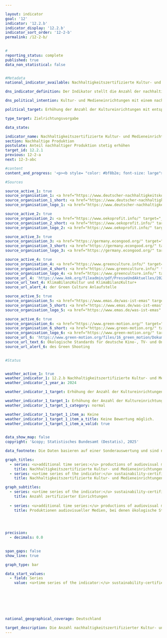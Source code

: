 ```yaml
---

layout: indicator        
goal: '12'        
indicator: '12.2.b'        
indicator_display: '12.2.b'        
indicator_sort_order: '12-2-b'        
permalink: /12-2-b/        
        

#
reporting_status: complete        
published: true        
data_non_statistical: false        


#Metadata        
national_indicator_available: Nachhaltigkeitszertifizierte Kultur- und Medieneinrichtungen        

dns_indicator_definition: Der Indikator stellt die Anzahl der nachhaltigkeitszertifizierten Kultur- und Medieneinrichtungen dar.        

dns_political_intention: Kultur- und Medieneinrichtungen mit einem nachweisbaren Beitrag zur Nachhaltigkeit haben einen erfolgreichen internen Transformationsprozess durchgeführt und tragen darüber hinaus angesichts ihrer besonderen kommunikativen Funktion mit ihren Narrativen auch zur gesellschaftlichen Sensibilisierung in verschiedenen soziokulturellen Milieus bei.        

political_target: Erhöhung der Anzahl der Kultureinrichtungen mit entsprechenden Zertifikaten bis 2030        

type_target: Zielrichtungsvorgabe        

data_state:         

indicator_name: Nachhaltigkeitszertifizierte Kultur- und Medieneinrichtungen        
section: Nachhaltige Produktion        
postulate: Anteil nachhaltiger Produktion stetig erhöhen        
target_id: 12.2.1        
previous: 12-2-a        
next: 12-3-abc        

#content         
content_and_progress: '<p><b style= "color: #bf8b2e; font-size: large">12.2.b Nachhaltigkeitszertifizierte Kultur- und Medieneinrichtungen</b><br><br>Der Indikator erfasst die Anzahl der Kultur- und Medieneinrichtungen, die eine Nachhaltigkeitszertifizierung erhalten haben. Da nicht das gesamte Spektrum aller Kultur- und Medieneinrichtungen erfasst werden kann, beschränkt sich der Indikator auf öffentlich geförderte Einrichtungen in den Bereichen Theater, Konzerthäuser und Orchester, Bibliotheken, Archive, Museen und Kunsthallen, Besucherzentren, Musikclubs, Festivals, Veranstaltungshäuser und öffentlich zugängliche Kulturerbestätten. Kulturelle Bildungseinrichtungen wie Musikschulen werden nicht berücksichtigt.<br><br>Angesichts der Heterogenität der Kultur- und Medienlandschaft konzentriert sich der Indikator auf Zertifikate und Managementsysteme, die verschiedene Aspekte der Nachhaltigkeit abdecken. Hierzu zählen unter anderem der Deutsche Nachhaltigkeitskodex (DNK), Ökoprofit, Gemeinwohl-Ökonomie, KlimaBilanzKultur (KBK) und KlimaBilanzKultur+&nbsp;(KBK+), Eco Management and Audit Scheme (EMAS) sowie die Anwendung folgender Managementsysteme: ISO 14001&nbsp;(internationale Umweltmanagementsystemnorm), ISO 20121-24&nbsp;(Nachhaltigkeitsmanagementsysteme für Veranstaltungen), ISO 50001&nbsp;(internationale Energiemanagementnorm) und ISO 50005&nbsp;(Leitlinien für eine stufenweise Einführung von Energiemanagementsystemen). Kultur- und Medieneinrichtungen, die mindestens eines dieser Zertifikate oder Managementsysteme erfüllen, werden zusammengefasst.<br><br>Aufgrund der Vielzahl an Zertifikaten und Managementsystemen kann es zu Überschneidungen mit anderen Indikatoren der Deutschen Nachhaltigkeitsstrategie (DNS) kommen, wie beispielsweise Indikator <a href="https://dns-indikatoren.de/8-6">8.6</a>) <i>Freiwillige Nachhaltigkeitsberichterstattung von Unternehmen nach dem Deutschen Nachhaltigkeitskodex (DNK)</i> und Indikator <a href="https://dns-indikatoren.de/12-2-a">12.2.a</a>) <i>Anzahl von EMAS-zertifizierten Unternehmen</i>. Die ungewichtete Summierung über sowohl größenmäßig als auch hinsichtlich ihrer Ausrichtung sehr heterogene Kultur- und Medieneinrichtungen, die sich teils unterschiedlich ausgerichteten Zertifikaten und Managementsystemen verpflichtet haben, schränkt die Aussagekraft des Indikators hinsichtlich der sozialen und ökologischen Ausrichtung der Kulturproduktion ein. Der Indikator ermöglicht höchstens eine zukünftige Einschätzung, ob sich das Engagement von Kultur- und Medieneinrichtungen in Bezug auf Nachhaltigkeitsthemen im Allgemeinen erhöht.<br><br>Zudem gibt die Berufung auf ein Zertifikat oder Managementsystem nur indirekt Aufschluss über den tatsächlichen Umfang der ökologischen und sozialen Auswirkung des Kulturbetriebs. Die berücksichtigten Zertifikate und Managementsysteme beziehen sich größtenteils nicht explizit auf den kulturellen Bereich, sondern behandeln allgemeine Aspekte des nachhaltigen Wirtschaftens und Produzierens. Der Indikator berücksichtigt nicht den Schutz von Kultur oder einen nachhaltigen Umgang mit kulturellen Inhalten, sondern beleuchtet die Nachhaltigkeitsaspekte der kulturellen Einrichtungen. Eine besondere kommunikative Funktion der Kultur, die zur gesellschaftlichen Sensibilisierung in verschiedenen soziokulturellen Milieus beitragen soll, wird durch den Indikator nur indirekt berücksichtigt, da die genannten Zertifizierungen nicht die inhaltlichen Aussagen der Kulturprodukte, sondern deren Produktion und Bereitstellung fokussieren. Auch kann nicht zwangsläufig darauf geschlossen werden, dass die Zielgruppen kultureller Einrichtungen durch eine nachhaltige Ausrichtung derselben tatsächlich in ihren Handlungen beeinflusst werden. Vielmehr könnte ein nachhaltiges Kulturangebot vermehrt ein Milieu ansprechen, das ohnehin bereits für die jeweiligen Themen sensibilisiert ist.<br><br>Im Jahr 2024&nbsp;wurden 77&nbsp;Kultur- und Medieneinrichtungen mit mindestens einem Nachhaltigkeitszertifikat erfasst. Die genaue Grundgesamtheit der öffentlich geförderten Kultur- und Medieneinrichtungen in Deutschland ist nicht bekannt, jedoch existieren allein fast 9&nbsp;000&nbsp;Bibliotheken, über 6&nbsp;000&nbsp;Museen und mehr als 600&nbsp;Spielstätten öffentlicher Theater. Dies verdeutlicht, dass die absolute Anzahl der nachhaltigkeitszertifizierten Kultur- und Medieneinrichtungen in relativer Betrachtung im Promillebereich liegt, was auf ein erhebliches Steigerungspotenzial in diesem Bereich hinweist.<br><br>Aus verschiedenen Gründen sind audiovisuelle Produkte nicht im Indikator enthalten. Für die Produktion von deutschen Kino-, TV- und Online-/Video on Demand-Produktionen existieren ökologische Standards, die Aspekte wie Energieeinsatz, Transport, Unterbringung und Verpflegung sowie den Einsatz und die Nutzung von Material betreffen. Seit dem 1. März 2023&nbsp;ist die Einhaltung dieser Standards verpflichtend, um eine Förderung aus Bundesmitteln zu erhalten. In den ersten sechs Monaten nach Einführung der verpflichtenden Einhaltung wurde diese für insgesamt 82&nbsp;audiovisuelle Produktionen nachgewiesen. Im Zeitraum vom 1. September 2023&nbsp;bis zum 30. August 2024&nbsp;folgten weitere 234&nbsp;Produktionen.<br><br>Die Datenerhebung begann erst im Jahr 2024. Daher ist es zum jetzigen Zeitpunkt noch nicht möglich, den Indikator in Bezug auf das politisch festgelegte Ziel, die Anzahl nachhaltigkeitszertifizierter Kultur- und Medieneinrichtungen zu steigern, zu bewerten.</p>'                

#Sources        

source_active_1: true
source_organisation_1: <a href="https://www.deutscher-nachhaltigkeitskodex.de/" target="_blank" onclick="return confirm_alert('des DNK', 'De')">Deutscher Nachhaltigkeitskodex</a>
source_organisation_1_short: <a href="https://www.deutscher-nachhaltigkeitskodex.de/" target="_blank" onclick="return confirm_alert('des DNK', 'De')">Deutscher Nachhaltigkeitskodex</a>
source_organisation_logo_1: <a href="https://www.deutscher-nachhaltigkeitskodex.de/" target="_blank" onclick="return confirm_alert('des DNK', 'De')"><img src="https://dnsTestEnvironment.github.io/dns-indicators/public/OrgImgDe/dnk.png" alt="Deutscher Nachhaltigkeitskodex" title=" Klicken Sie hier um zur Homepage der Organisation Deutscher Nachhaltigkeitskodex zu gelangen." style="height:60px; width:148px; border:transparent"/></a>

source_active_2: true
source_organisation_2: <a href="https://www.oekoprofit.info/" target="_blank" onclick="return confirm_alert('von Ökoprofit', 'De')">Ökoprofit</a>
source_organisation_2_short: <a href="https://www.oekoprofit.info/" target="_blank" onclick="return confirm_alert('von Ökoprofit', 'De')">Ökoprofit</a>
source_organisation_logo_2: <a href="https://www.oekoprofit.info/" target="_blank" onclick="return confirm_alert('von Ökoprofit', 'De')"><img src="https://dnsTestEnvironment.github.io/dns-indicators/public/OrgImgDe/oeko.png" alt="Ökoprofit" title=" Klicken Sie hier um zur Homepage der Organisation Ökoprofit zu gelangen." style="height:60px; width:148px; border:transparent"/></a>

source_active_3: true
source_organisation_3: <a href="https://germany.econgood.org/" target="_blank" onclick="return confirm_alert('der Gemeinwohl-Ökonomie', 'De')">Gemeinwohl-Ökonomie</a>
source_organisation_3_short: <a href="https://germany.econgood.org/" target="_blank" onclick="return confirm_alert('der Gemeinwohl-Ökonomie', 'De')">Gemeinwohl-Ökonomie</a>
source_organisation_logo_3: <a href="https://germany.econgood.org/" target="_blank" onclick="return confirm_alert('der Gemeinwohl-Ökonomie', 'De')"><img src="https://dnsTestEnvironment.github.io/dns-indicators/public/OrgImgDe/gwoe.png" alt="Gemeinwohl-Ökonomie" title=" Klicken Sie hier um zur Homepage der Organisation Gemeinwohl-Ökonomie zu gelangen." style="height:60px; width:148px; border:transparent"/></a>

source_active_4: true
source_organisation_4: <a href="https://www.greenculture.info/" target="_blank" onclick="return confirm_alert('der Green Culture Anlaufstelle', 'De')">Green Culture Anlaufstelle</a>
source_organisation_4_short: <a href="https://www.greenculture.info/" target="_blank" onclick="return confirm_alert('der Green Culture Anlaufstelle', 'De')">Green Culture Anlaufstelle</a>
source_organisation_logo_4: <a href="https://www.greenculture.info/" target="_blank" onclick="return confirm_alert('der Green Culture Anlaufstelle', 'De')"><img src="https://dnsTestEnvironment.github.io/dns-indicators/public/OrgImgDe/gc.png" alt="Green Culture Anlaufstelle" title=" Klicken Sie hier um zur Homepage der Organisation Green Culture Anlaufstelle zu gelangen." style="height:60px; width:148px; border:transparent"/></a>
source_url_4: 'https://www.kmk.org/fileadmin/pdf/PresseUndAktuelles/2023/Anleitung_zum_CO2-Kulturrechner.pdf'
source_url_text_4: KlimaBilanzKultur und KlimaBilanzKultur+
source_url_alert_4: der Green Culture Anlaufstelle

source_active_5: true
source_organisation_5: <a href="https://www.emas.de/was-ist-emas" target="_blank" onclick="return confirm_alert('des EMAS', 'De')">Umweltmanagementsystem</a>
source_organisation_5_short: <a href="https://www.emas.de/was-ist-emas" target="_blank" onclick="return confirm_alert('des EMAS', 'De')">Umweltmanagementsystem</a>
source_organisation_logo_5: <a href="https://www.emas.de/was-ist-emas" target="_blank" onclick="return confirm_alert('des EMAS', 'De')"><img src="https://dnsTestEnvironment.github.io/dns-indicators/public/OrgImgDe/emas.png" alt="Umweltmanagementsystem" title=" Klicken Sie hier um zur Homepage der Organisation Umweltmanagementsystem zu gelangen." style="height:60px; width:148px; border:transparent"/></a>

source_active_6: true
source_organisation_6: <a href="https://www.green-motion.org/" target="_blank" onclick="return confirm_alert('des Green Shooting', 'De')">Green Shooting</a>
source_organisation_6_short: <a href="https://www.green-motion.org/" target="_blank" onclick="return confirm_alert('des Green Shooting', 'De')">Green Shooting</a>
source_organisation_logo_6: <a href="https://www.green-motion.org/" target="_blank" onclick="return confirm_alert('des Green Shooting', 'De')"><img src="https://dnsTestEnvironment.github.io/dns-indicators/public/OrgImgDe/gs.png" alt="Green Shooting" title=" Klicken Sie hier um zur Homepage der Organisation Green Shooting zu gelangen." style="height:60px; width:148px; border:transparent"/></a>
source_url_6: 'https://www.green-motion.org/files/16_green_motion/Dokumente/20241209_OEkologische_Standards_UEbergangsfassung_Januar_2025.pdf'
source_url_text_6: Ökologische Standards für deutsche Kino-, TV- und Online-/Vod-Produktionen
source_url_alert_6: des Green Shooting
        

#Status        


weather_active_1: true
weather_indicator_1: 12.2.b Nachhaltigkeitszertifizierte Kultur- und Medieneinrichtungen
weather_indicator_1_year_a: 2024

weather_indicator_1_target: Erhöhung der Anzahl der Kultureinrichtungen mit entsprechenden Zertifikaten bis 2030

weather_indicator_1_target_1: Erhöhung der Anzahl der Kultureinrichtungen mit entsprechenden Zertifikaten bis 2030
weather_indicator_1_target_1_category: normal

weather_indicator_1_target_1_item_a: Keine
weather_indicator_1_target_1_item_a_title: Keine Bewertung möglich.
weather_indicator_1_target_1_item_a_valid: true        
        

data_show_map: false        
copyright: '&copy; Statistisches Bundesamt (Destatis), 2025'        

data_footnote: Die Daten basieren auf einer Sonderauswertung und sind nicht öffentlich zugänglich.        

graph_titles: 
  - series: <u>additional time series:</u> productions of audiovisual media that meet ecological standards
    title: Nachhaltigkeitszertifizierte Kultur- und Medieneinrichtungen
  - series: <u>time series of the indicator:</u> sustainability-certified cultural and media institutions
    title: Nachhaltigkeitszertifizierte Kultur- und Medieneinrichtungen        

graph_subtitles: 
  - series: <u>time series of the indicator:</u> sustainability-certified cultural and media institutions
    title: Anzahl zertifizierter Einrichtungen
    
  - series: <u>additional time series:</u> productions of audiovisual media that meet ecological standards
    title: Produktionen audiovisueller Medien, bei denen ökologische Standards eingehalten wurden
            

        

precision: 
  - decimals: 0.0
            

span_gaps: false        
show_line: true        

graph_type: bar                

data_start_values: 
  - field: Series
    value: <u>time series of the indicator:</u> sustainability-certified cultural and media institutions        

        

        

                        

national_geographical_coverage: Deutschland                

target_description: Die Anzahl nachhaltigkeitszertifizierter Kultur- und Medieneinrichtungen soll erhöht werden.<br>• Eine Bewertung des Indikators 12.2.b ist nicht möglich. Zu wenig Datenpunkte.<br><br>        
---
```


